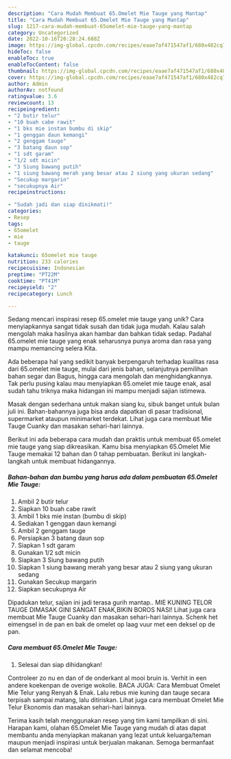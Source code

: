 ```yaml
---
description: "Cara Mudah Membuat 65.Omelet Mie Tauge yang Mantap"
title: "Cara Mudah Membuat 65.Omelet Mie Tauge yang Mantap"
slug: 1217-cara-mudah-membuat-65omelet-mie-tauge-yang-mantap
category: Uncategorized
date: 2022-10-16T20:28:24.688Z
image: https://img-global.cpcdn.com/recipes/eaae7af471547af1/680x482cq70/65omelet-mie-tauge-foto-resep-utama.jpg
hideToc: false
enableToc: true
enableTocContent: false
thumbnail: https://img-global.cpcdn.com/recipes/eaae7af471547af1/680x482cq70/65omelet-mie-tauge-foto-resep-utama.jpg
cover: https://img-global.cpcdn.com/recipes/eaae7af471547af1/680x482cq70/65omelet-mie-tauge-foto-resep-utama.jpg
author: Admin
authorAv: notfound
ratingvalue: 3.6
reviewcount: 13
recipeingredient:
- "2 butir telur"
- "10 buah cabe rawit"
- "1 bks mie instan bumbu di skip"
- "1 genggan daun kemangi"
- "2 genggam tauge"
- "3 batang daun sop"
- "1 sdt garam"
- "1/2 sdt micin"
- "3 Siung bawang putih"
- "1 siung bawang merah yang besar atau 2 siung yang ukuran sedang"
- "Secukup margarin"
- "secukupnya Air"
recipeinstructions:

- "Sudah jadi dan siap dinikmati!"
categories:
- Resep
tags:
- 65omelet
- mie
- tauge

katakunci: 65omelet mie tauge 
nutrition: 233 calories
recipecuisine: Indonesian
preptime: "PT22M"
cooktime: "PT41M"
recipeyield: "2"
recipecategory: Lunch

---
```





Sedang mencari inspirasi resep 65.omelet mie tauge yang unik? Cara menyiapkannya sangat tidak susah dan tidak juga mudah. Kalau salah mengolah maka hasilnya akan hambar dan bahkan tidak sedap. Padahal 65.omelet mie tauge yang enak seharusnya punya aroma dan rasa yang mampu memancing selera Kita.





Ada beberapa hal yang sedikit banyak berpengaruh terhadap kualitas rasa dari 65.omelet mie tauge, mulai dari jenis bahan, selanjutnya pemilihan bahan segar dan Bagus, hingga cara mengolah dan menghidangkannya. Tak perlu pusing kalau mau menyiapkan 65.omelet mie tauge enak,      asal sudah tahu triknya maka hidangan ini mampu menjadi sajian istimewa.














Masak dengan sederhana untuk makan siang ku, sibuk banget untuk bulan juli ini. Bahan-bahannya juga bisa anda dapatkan di pasar tradisional, supermarket ataupun minimarket terdekat. Lihat juga cara membuat Mie Tauge Cuanky dan masakan sehari-hari lainnya.






Berikut ini ada beberapa cara mudah dan praktis untuk membuat 65.omelet mie tauge yang siap dikreasikan. Kamu bisa menyiapkan 65.Omelet Mie Tauge memakai 12 bahan dan 0 tahap pembuatan. Berikut ini langkah-langkah untuk membuat hidangannya.

<!--inarticleads1-->

##### Bahan-bahan dan bumbu yang harus ada dalam pembuatan 65.Omelet Mie Tauge:

1. Ambil 2 butir telur
1. Siapkan 10 buah cabe rawit
1. Ambil 1 bks mie instan (bumbu di skip)
1. Sediakan 1 genggan daun kemangi
1. Ambil 2 genggam tauge
1. Persiapkan 3 batang daun sop
1. Siapkan 1 sdt garam
1. Gunakan 1/2 sdt micin
1. Siapkan 3 Siung bawang putih
1. Siapkan 1 siung bawang merah yang besar atau 2 siung yang ukuran sedang
1. Gunakan Secukup margarin
1. Siapkan secukupnya Air


Dipadukan telur, sajian ini jadi terasa gurih mantap.. MIE KUNING TELOR TAUGE DIMASAK GINI SANGAT ENAK,BIKIN BOROS NASI! Lihat juga cara membuat Mie Tauge Cuanky dan masakan sehari-hari lainnya. Schenk het eimengsel in de pan en bak de omelet op laag vuur met een deksel op de pan. 

<!--inarticleads2-->

##### Cara membuat 65.Omelet Mie Tauge:


1. Selesai dan siap dihidangkan!

Controleer zo nu en dan of de onderkant al mooi bruin is. Verhit in een andere koekenpan de overige wokolie. BACA JUGA: Cara Membuat Omelet Mie Telur yang Renyah &amp; Enak. Lalu rebus mie kuning dan tauge secara terpisah sampai matang, lalu ditiriskan. Lihat juga cara membuat Omelet Mie Telur Ekonomis dan masakan sehari-hari lainnya. 

Terima kasih telah menggunakan resep yang tim kami tampilkan di sini. Harapan kami, olahan 65.Omelet Mie Tauge yang mudah di atas dapat membantu anda menyiapkan makanan yang lezat untuk keluarga/teman maupun menjadi inspirasi untuk berjualan makanan. Semoga bermanfaat dan selamat mencoba!
